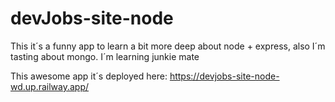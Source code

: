 # devJobs-site-node
This it´s a funny app to learn a bit more deep about node + express, also I´m tasting about mongo. I´m learning junkie mate


This awesome app it´s deployed here: https://devjobs-site-node-wd.up.railway.app/ 
